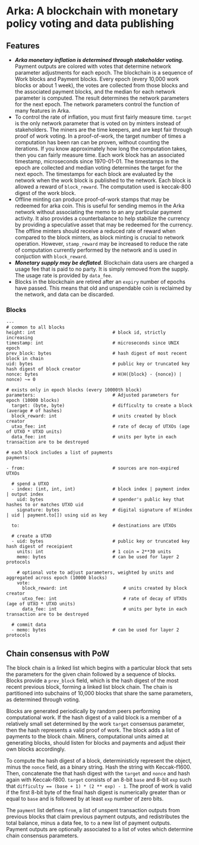
# Arka: A blockchain with monetary policy voting and data publishing

## Features

- ___Arka monetary inflation is determined through stakeholder voting.___  Payment outputs are colored with votes that determine network parameter adjustments for each epoch.  The blockchain is a sequence of Work blocks and Payment blocks.  Every epoch (every 10,000 work blocks or about 1 week), the votes are collected from those blocks and the associated payment blocks, and the median for each network parameter is computed.  The result determines the network parameters for the next epoch.  The network parameters control the function of many features in Arka.
- To control the rate of inflation, you must first fairly measure time.  `target` is the only network parameter that is voted on by minters instead of stakeholders.  The miners are the time keepers, and are kept fair through proof of work voting.  In a proof-of-work, the target number of times a computation has been ran can be proven, without counting the iterations.  If you know approximately how long the computation takes, then you can fairly measure time.  Each work block has an associated timestamp, microseconds since 1970-01-01.  The timestamps in the epoch are collected and median voting determines the target for the next epoch.  The timestamps for each block are evaluated by the network when the work block is published to the network.  Each block is allowed a reward of `block_reward`.  The computation used is keccak-800 digest of the work block.
- Offline minting can produce proof-of-work stamps that may be redeemed for arka coin.  This is useful for sending memos in the Arka network without associating the memo to an any particular payment activity.  It also provides a counterbalance to help stabilize the currency by providing a speculative asset that may be redeemed for the currency.  The offline minters should receive a reduced rate of reward when compared to the block minters, as block minting is crucial to network operation.  However, `stamp_reward` may be increased to reduce the rate of computation currently performed by the network and is used in conjuction with `block_reward`.
- ___Monetary supply may be deflated___.  Blockchain data users are charged a usage fee that is paid to no party.  It is simply removed from the supply.  The usage rate is provided by `data_fee`.
- Blocks in the blockchain are retired after an `expiry` number of epochs have passed.  This means that old and unspendable coin is reclaimed by the network, and data can be discarded.

### Blocks

    ---
    # common to all blocks
    height: int                             # block id, strictly increasing
    timestamp: int                          # microseconds since UNIX epoch
    prev_block: bytes                       # hash digest of most recent block in chain
    uid: bytes                              # public key or truncated key hash digest of block creator
    nonce: bytes                            # H(H({block} - {nonce}) | nonce) ~= 0

    # exists only in epoch blocks (every 10000th block)
    parameters:                             # Adjusted parameters for epoch (10000 blocks)
      target: (byte, byte)                  # difficulty to create a block (average # of hashes)
      block_reward: int                     # units created by block creator
      utxo_fee: int                         # rate of decay of UTXOs (age of UTXO * UTXO units)
      data_fee: int                         # units per byte in each transaction are to be destroyed

    # each block includes a list of payments
    payments:

    - from:                                 # sources are non-expired UTXOs

      # spend a UTXO
      - index: (int, int, int)              # block index | payment index | output index
        uid: bytes                          # spender's public key that hashes to or matches UTXO uid
        signature: bytes                    # digital signature of H(index | uid | payment.to[]) using uid as key

      to:                                   # destinations are UTXOs

      # create a UTXO
      - uid: bytes                          # public key or truncated key hash digest of receipient
        units: int                          # 1 coin = 2**30 units
        memo: bytes                         # can be used for layer 2 protocols

        # optional vote to adjust parameters, weighted by units and aggregated across epoch (10000 blocks)
        vote:
          block_reward: int                     # units created by block creator
          utxo_fee: int                         # rate of decay of UTXOs (age of UTXO * UTXO units)
          data_fee: int                         # units per byte in each transaction are to be destroyed

      # commit data
      - memo: bytes                         # can be used for layer 2 protocols


## Chain consensus with PoW

The block chain is a linked list which begins with a particular block that sets the parameters for the given chain followed by a sequence of blocks.  Blocks provide a `prev_block` field, which is the hash digest of the most recent previous block, forming a linked list block chain.  The chain is partitioned into subchains of 10,000 blocks that share the same parameters, as determined through voting.

Blocks are generated periodically by random peers performing computational work.  If the hash digest of a valid block is a member of a relatively small set determined by the work `target` consensus parameter, then the hash represents a valid proof of work.  The block adds a list of payments to the block chain.  Miners, computational units aimed at generating blocks, should listen for blocks and payments and adjust their own blocks accordingly.

To compute the hash digest of a block, deterministicly represent the object, minus the `nonce` field, as a binary string.  Hash the string with Keccak-f1600.  Then, concatenate the that hash digest with the `target` and `nonce` and hash again with Keccak-f800.  `target` consists of an 8-bit `base` and 8-bit `exp` such that `difficulty == (base + 1) * (2 ** exp) - 1`.  The proof of work is valid if the first 8-bit byte of the final hash digest is numerically greater than or equal to `base` and is followed by at least `exp` number of zero bits.

The `payment` list defines `from`, a list of unspent transaction outputs from previous blocks that claim previous payment outputs, and redistributes the total balance, minus a data fee, to `to` a new list of payment outputs.  Payment outputs are optionally associated to a list of votes which determine chain consensus parameters.  
